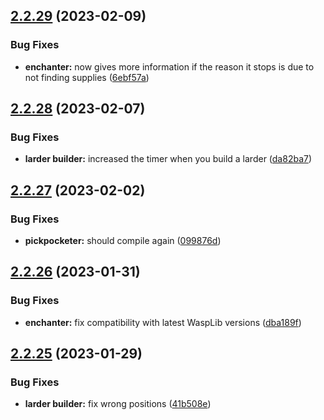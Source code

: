 ## [2.2.29](https://github.com/Torwent/wasp-free/compare/v2.2.28...v2.2.29) (2023-02-09)


### Bug Fixes

* **enchanter:** now gives more information if the reason it stops is due to not finding supplies ([6ebf57a](https://github.com/Torwent/wasp-free/commit/6ebf57a7161249311d07a5179eb99a530b041824))



## [2.2.28](https://github.com/Torwent/wasp-free/compare/v2.2.27...v2.2.28) (2023-02-07)


### Bug Fixes

* **larder builder:** increased the timer when you build a larder ([da82ba7](https://github.com/Torwent/wasp-free/commit/da82ba7e81b5c17524a505ad7d1b477c58ce6d1f))



## [2.2.27](https://github.com/Torwent/wasp-free/compare/v2.2.26...v2.2.27) (2023-02-02)


### Bug Fixes

* **pickpocketer:** should compile again ([099876d](https://github.com/Torwent/wasp-free/commit/099876d67e1401d61a55c5899c3bb769806a2229))



## [2.2.26](https://github.com/Torwent/wasp-free/compare/v2.2.25...v2.2.26) (2023-01-31)


### Bug Fixes

* **enchanter:** fix compatibility with latest WaspLib versions ([dba189f](https://github.com/Torwent/wasp-free/commit/dba189f4408936fc85ca2a8f96c385afcd9b86d4))



## [2.2.25](https://github.com/Torwent/wasp-free/compare/v2.2.24...v2.2.25) (2023-01-29)


### Bug Fixes

* **larder builder:** fix wrong positions ([41b508e](https://github.com/Torwent/wasp-free/commit/41b508ee7844fd44159a018077f66d129d3ae063))



